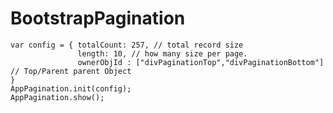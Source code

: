 # BootstrapPagination

	var config = { totalCount: 257, // total record size 
    	           length: 10, // how many size per page.
        	       ownerObjId : ["divPaginationTop","divPaginationBottom"] // Top/Parent parent Object
	}
	AppPagination.init(config);
	AppPagination.show();
